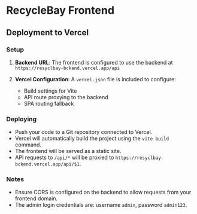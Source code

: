 # RecycleBay Frontend

## Deployment to Vercel

### Setup

1. **Backend URL**: The frontend is configured to use the backend at `https://resyclbay-bckend.vercel.app/api`

2. **Vercel Configuration**: A `vercel.json` file is included to configure:
   - Build settings for Vite
   - API route proxying to the backend
   - SPA routing fallback

### Deploying

- Push your code to a Git repository connected to Vercel.
- Vercel will automatically build the project using the `vite build` command.
- The frontend will be served as a static site.
- API requests to `/api/*` will be proxied to `https://resyclbay-bckend.vercel.app/api/$1`.

### Notes

- Ensure CORS is configured on the backend to allow requests from your frontend domain.
- The admin login credentials are: username `admin`, password `admin123`.
